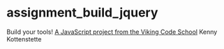 # assignment_build_jquery
Build your tools!  [A JavaScript project from the Viking Code School](http://www.vikingcodeschool.com)
Kenny Kottenstette
